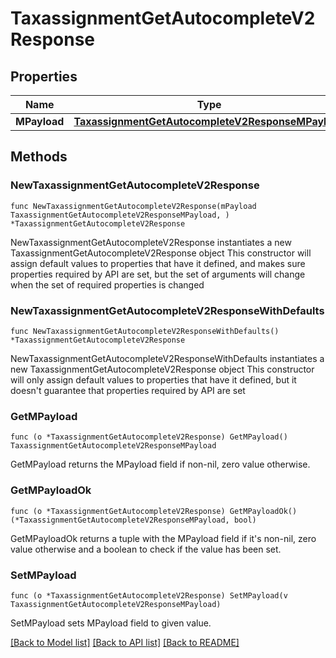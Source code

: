 # TaxassignmentGetAutocompleteV2Response

## Properties

Name | Type | Description | Notes
------------ | ------------- | ------------- | -------------
**MPayload** | [**TaxassignmentGetAutocompleteV2ResponseMPayload**](TaxassignmentGetAutocompleteV2ResponseMPayload.md) |  | 

## Methods

### NewTaxassignmentGetAutocompleteV2Response

`func NewTaxassignmentGetAutocompleteV2Response(mPayload TaxassignmentGetAutocompleteV2ResponseMPayload, ) *TaxassignmentGetAutocompleteV2Response`

NewTaxassignmentGetAutocompleteV2Response instantiates a new TaxassignmentGetAutocompleteV2Response object
This constructor will assign default values to properties that have it defined,
and makes sure properties required by API are set, but the set of arguments
will change when the set of required properties is changed

### NewTaxassignmentGetAutocompleteV2ResponseWithDefaults

`func NewTaxassignmentGetAutocompleteV2ResponseWithDefaults() *TaxassignmentGetAutocompleteV2Response`

NewTaxassignmentGetAutocompleteV2ResponseWithDefaults instantiates a new TaxassignmentGetAutocompleteV2Response object
This constructor will only assign default values to properties that have it defined,
but it doesn't guarantee that properties required by API are set

### GetMPayload

`func (o *TaxassignmentGetAutocompleteV2Response) GetMPayload() TaxassignmentGetAutocompleteV2ResponseMPayload`

GetMPayload returns the MPayload field if non-nil, zero value otherwise.

### GetMPayloadOk

`func (o *TaxassignmentGetAutocompleteV2Response) GetMPayloadOk() (*TaxassignmentGetAutocompleteV2ResponseMPayload, bool)`

GetMPayloadOk returns a tuple with the MPayload field if it's non-nil, zero value otherwise
and a boolean to check if the value has been set.

### SetMPayload

`func (o *TaxassignmentGetAutocompleteV2Response) SetMPayload(v TaxassignmentGetAutocompleteV2ResponseMPayload)`

SetMPayload sets MPayload field to given value.



[[Back to Model list]](../README.md#documentation-for-models) [[Back to API list]](../README.md#documentation-for-api-endpoints) [[Back to README]](../README.md)


